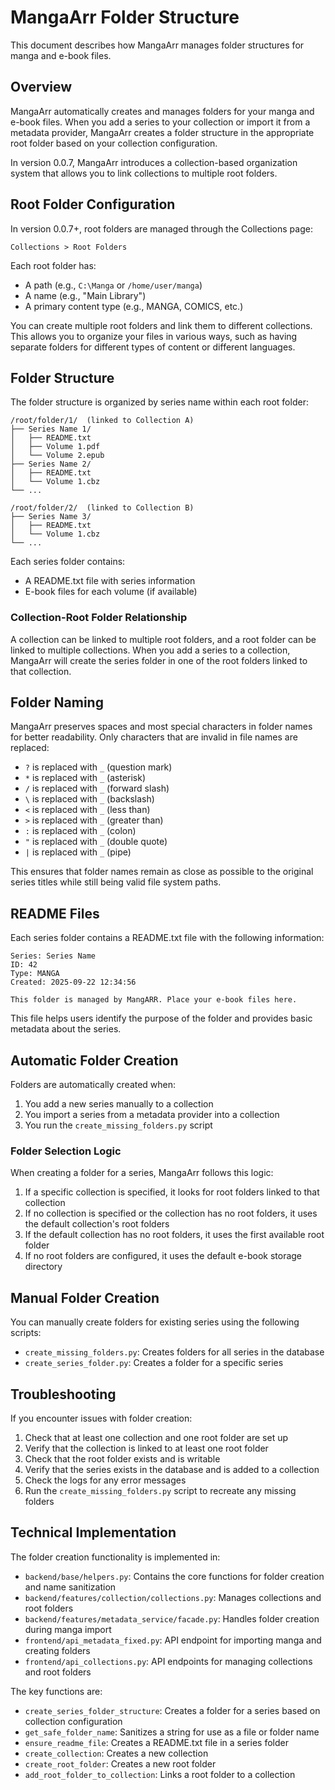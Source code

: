 # MangaArr Folder Structure

This document describes how MangaArr manages folder structures for manga and e-book files.

## Overview

MangaArr automatically creates and manages folders for your manga and e-book files. When you add a series to your collection or import it from a metadata provider, MangaArr creates a folder structure in the appropriate root folder based on your collection configuration.

In version 0.0.7, MangaArr introduces a collection-based organization system that allows you to link collections to multiple root folders.

## Root Folder Configuration

In version 0.0.7+, root folders are managed through the Collections page:

```
Collections > Root Folders
```

Each root folder has:
- A path (e.g., `C:\Manga` or `/home/user/manga`)
- A name (e.g., "Main Library")
- A primary content type (e.g., MANGA, COMICS, etc.)

You can create multiple root folders and link them to different collections. This allows you to organize your files in various ways, such as having separate folders for different types of content or different languages.

## Folder Structure

The folder structure is organized by series name within each root folder:

```
/root/folder/1/  (linked to Collection A)
├── Series Name 1/
│   ├── README.txt
│   ├── Volume 1.pdf
│   └── Volume 2.epub
├── Series Name 2/
│   ├── README.txt
│   └── Volume 1.cbz
└── ...

/root/folder/2/  (linked to Collection B)
├── Series Name 3/
│   ├── README.txt
│   └── Volume 1.cbz
└── ...
```

Each series folder contains:
- A README.txt file with series information
- E-book files for each volume (if available)

### Collection-Root Folder Relationship

A collection can be linked to multiple root folders, and a root folder can be linked to multiple collections. When you add a series to a collection, MangaArr will create the series folder in one of the root folders linked to that collection.

## Folder Naming

MangaArr preserves spaces and most special characters in folder names for better readability. Only characters that are invalid in file names are replaced:

- `?` is replaced with `_` (question mark)
- `*` is replaced with `_` (asterisk)
- `/` is replaced with `_` (forward slash)
- `\` is replaced with `_` (backslash)
- `<` is replaced with `_` (less than)
- `>` is replaced with `_` (greater than)
- `:` is replaced with `_` (colon)
- `"` is replaced with `_` (double quote)
- `|` is replaced with `_` (pipe)

This ensures that folder names remain as close as possible to the original series titles while still being valid file system paths.

## README Files

Each series folder contains a README.txt file with the following information:

```
Series: Series Name
ID: 42
Type: MANGA
Created: 2025-09-22 12:34:56

This folder is managed by MangARR. Place your e-book files here.
```

This file helps users identify the purpose of the folder and provides basic metadata about the series.

## Automatic Folder Creation

Folders are automatically created when:

1. You add a new series manually to a collection
2. You import a series from a metadata provider into a collection
3. You run the `create_missing_folders.py` script

### Folder Selection Logic

When creating a folder for a series, MangaArr follows this logic:

1. If a specific collection is specified, it looks for root folders linked to that collection
2. If no collection is specified or the collection has no root folders, it uses the default collection's root folders
3. If the default collection has no root folders, it uses the first available root folder
4. If no root folders are configured, it uses the default e-book storage directory

## Manual Folder Creation

You can manually create folders for existing series using the following scripts:

- `create_missing_folders.py`: Creates folders for all series in the database
- `create_series_folder.py`: Creates a folder for a specific series

## Troubleshooting

If you encounter issues with folder creation:

1. Check that at least one collection and one root folder are set up
2. Verify that the collection is linked to at least one root folder
3. Check that the root folder exists and is writable
4. Verify that the series exists in the database and is added to a collection
5. Check the logs for any error messages
6. Run the `create_missing_folders.py` script to recreate any missing folders

## Technical Implementation

The folder creation functionality is implemented in:

- `backend/base/helpers.py`: Contains the core functions for folder creation and name sanitization
- `backend/features/collection/collections.py`: Manages collections and root folders
- `backend/features/metadata_service/facade.py`: Handles folder creation during manga import
- `frontend/api_metadata_fixed.py`: API endpoint for importing manga and creating folders
- `frontend/api_collections.py`: API endpoints for managing collections and root folders

The key functions are:

- `create_series_folder_structure`: Creates a folder for a series based on collection configuration
- `get_safe_folder_name`: Sanitizes a string for use as a file or folder name
- `ensure_readme_file`: Creates a README.txt file in a series folder
- `create_collection`: Creates a new collection
- `create_root_folder`: Creates a new root folder
- `add_root_folder_to_collection`: Links a root folder to a collection
